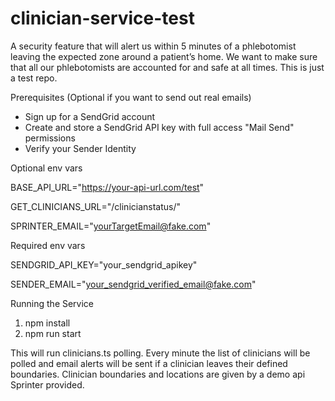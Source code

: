 # clinician-service-test
A security feature that will alert us within 5 minutes of a phlebotomist leaving the expected zone around a patient’s home. We want to make sure that all our phlebotomists are accounted for and safe at all times. This is just a test repo.

Prerequisites (Optional if you want to send out real emails)
- Sign up for a SendGrid account
- Create and store a SendGrid API key with full access "Mail Send" permissions
- Verify your Sender Identity

Optional env vars

BASE_API_URL="https://your-api-url.com/test"

GET_CLINICIANS_URL="/clinicianstatus/"

SPRINTER_EMAIL="yourTargetEmail@fake.com"

Required env vars

SENDGRID_API_KEY="your_sendgrid_apikey"

SENDER_EMAIL="your_sendgrid_verified_email@fake.com"

Running the Service
1. npm install
2. npm run start

This will run clinicians.ts polling. Every minute the list of clinicians will be polled and 
email alerts will be sent if a clinician leaves their defined boundaries. Clinician boundaries and locations are given by a demo api Sprinter provided.
